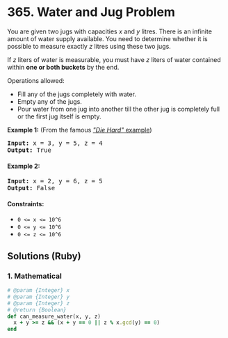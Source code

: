 # 365. Water and Jug Problem
You are given two jugs with capacities *x* and *y* litres. There is an infinite amount of water supply available. You need to determine whether it is possible to measure exactly *z* litres using these two jugs.

If *z* liters of water is measurable, you must have *z* liters of water contained within **one or both buckets** by the end.

Operations allowed:
* Fill any of the jugs completely with water.
* Empty any of the jugs.
* Pour water from one jug into another till the other jug is completely full or the first jug itself is empty.

**Example 1:** (From the famous [*"Die Hard"* example](https://www.youtube.com/watch?v=BVtQNK_ZUJg))
<pre>
<strong>Input:</strong> x = 3, y = 5, z = 4
<strong>Output:</strong> True
</pre>

#### Example 2:
<pre>
<strong>Input:</strong> x = 2, y = 6, z = 5
<strong>Output:</strong> False
</pre>

#### Constraints:
* `0 <= x <= 10^6`
* `0 <= y <= 10^6`
* `0 <= z <= 10^6`

## Solutions (Ruby)

### 1. Mathematical
```Ruby
# @param {Integer} x
# @param {Integer} y
# @param {Integer} z
# @return {Boolean}
def can_measure_water(x, y, z)
  x + y >= z && (x + y == 0 || z % x.gcd(y) == 0)
end
```
